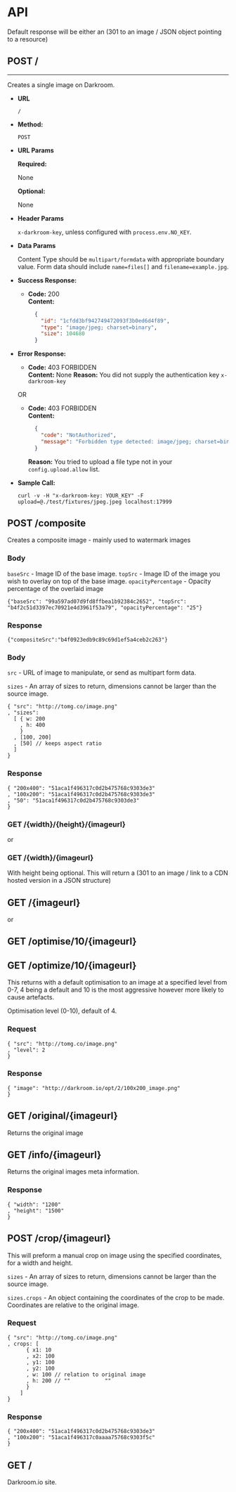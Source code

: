 # API

Default response will be either an (301 to an image / JSON object pointing to a resource)

## **POST /**
----

  Creates a single image on Darkroom.

* **URL**

  `/`

* **Method:**

  `POST`

*  **URL Params**

   **Required:**

   None

   **Optional:**

   None

* **Header Params**

  `x-darkroom-key`, unless configured with `process.env.NO_KEY`.

* **Data Params**

  Content Type should be `multipart/formdata` with appropriate boundary value.
  Form data should include `name=files[]` and `filename=example.jpg`.

* **Success Response:**

  * **Code:** 200 <br />
    **Content:**
      ```json
        {
          "id": "1cfdd3bf942749472093f3b0ed6d4f89",
          "type": "image/jpeg; charset=binary",
          "size": 104680
        }
      ```

* **Error Response:**

  * **Code:** 403 FORBIDDEN <br />
    **Content:** None
    **Reason:** You did not supply the authentication key `x-darkroom-key`

  OR

  * **Code:** 403 FORBIDDEN <br />
    **Content:**
      ```json
        {
          "code": "NotAuthorized",
          "message": "Forbidden type detected: image/jpeg; charset=binary"
        }
      ```
    **Reason:** You tried to upload a file type not in your `config.upload.allow` list.

* **Sample Call:**

  `curl -v -H "x-darkroom-key: YOUR_KEY" -F upload=@./test/fixtures/jpeg.jpeg localhost:17999`

## POST /composite

Creates a composite image - mainly used to watermark images

### Body

`baseSrc` - Image ID of the base image.
`topSrc` - Image ID of the image you wish to overlay on     top of the base image.
`opacityPercentage` - Opacity percentage of the overlaid image

    {"baseSrc": "99a597ad07d9fd8ffbea1b92384c2652", "topSrc": "b4f2c51d3397ec70921e4d3961f53a79", "opacityPercentage": "25"}

### Response

    {"compositeSrc":"b4f0923edb9c89c69d1ef5a4ceb2c263"}

### Body

`src` - URL of image to manipulate, or send as multipart form data.

`sizes` - An array of sizes to return, dimensions cannot be larger than the source image.

    { "src": "http://tomg.co/image.png"
    , "sizes":
      [ { w: 200
        , h: 400
        }
      , [100, 200]
      , [50] // keeps aspect ratio
      ]
    }

### Response

    { "200x400": "51aca1f496317c0d2b475768c9303de3"
    , "100x200": "51aca1f496317c0d2b475768c9303de3"
    , "50": "51aca1f496317c0d2b475768c9303de3"
    }

### GET /{width}/{height}/{imageurl}
or
### GET /{width}/{imageurl}

With height being optional. This will return a (301 to an image / link to a CDN hosted version in a JSON structure)

## GET /{imageurl}
or
## GET /optimise/10/{imageurl}
## GET /optimize/10/{imageurl}

This returns with a default optimisation to an image at a specified level from 0-7, 4 being a default and 10 is the most aggressive however more likely to cause artefacts.

Optimisation level (0-10), default of 4.

### Request

    { "src": "http://tomg.co/image.png"
    , "level": 2
    }

### Response

    { "image": "http://darkroom.io/opt/2/100x200_image.png"
    }


## GET /original/{imageurl}

Returns the original image

## GET /info/{imageurl}

Returns the original images meta information.

### Response

    { "width": "1200"
    , "height": "1500"
    }

## POST /crop/{imageurl}

This will preform a manual crop on image using the specified coordinates, for a width and height.

`sizes` - An array of sizes to return, dimensions cannot be larger than the source image.

`sizes.crops` - An object containing the coordinates of the crop to be made. Coordinates are relative to the original image.

### Request

    { "src": "http://tomg.co/image.png"
    , crops: [
          { x1: 10
          , x2: 100
          , y1: 100
          , y2: 100
          , w: 100 // relation to original image
          , h: 200 // ""           ""
          }
        ]
    }

### Response

    { "200x400": "51aca1f496317c0d2b475768c9303de3"
    , "100x200": "51aca1f496317c0aaaa75768c9303f5c"
    }

## GET /

Darkroom.io site.
